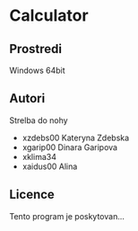 # Calculator
Prostredi
---------

Windows 64bit

Autori
------

Strelba do nohy
- xzdebs00 Kateryna Zdebska
- xgarip00 Dinara Garipova 
- xklima34
- xaidus00 Alina

Licence
-------

Tento program je poskytovan...
